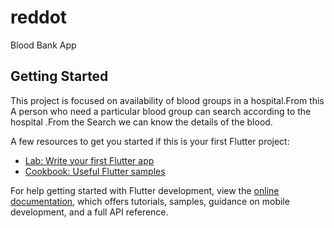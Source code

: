 # reddot

Blood Bank App

## Getting Started

This project is focused on availability of blood groups in a hospital.From this A person who need a particular blood group can search according to the hospital .From the Search we can know the details of the blood.

A few resources to get you started if this is your first Flutter project:

- [Lab: Write your first Flutter app](https://docs.flutter.dev/get-started/codelab)
- [Cookbook: Useful Flutter samples](https://docs.flutter.dev/cookbook)

For help getting started with Flutter development, view the
[online documentation](https://docs.flutter.dev/), which offers tutorials,
samples, guidance on mobile development, and a full API reference.
